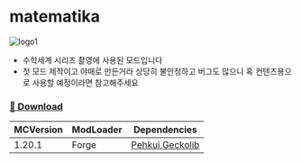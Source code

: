 # matematika

![logo1](https://github.com/user-attachments/assets/da992049-0f43-47db-90a3-eb43c0f3c58f)

- 수학세계 시리즈 촬영에 사용된 모드입니다
- 첫 모드 제작이고 야매로 만든거라 상당히 불안정하고 버그도 많으니 혹 컨텐츠용으로 사용할 예정이라면 참고해주세요

### [📎 Download](https://github.com/SeChikk/matematika/releases/tag/minecraft)

|MCVersion|ModLoader|Dependencies|
|------|---|---|
|1.20.1|Forge|[Pehkui](https://github.com/Virtuoel/Pehkui),[Geckolib](https://github.com/bernie-g/geckolib)|
